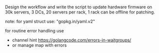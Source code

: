 Design the workflow and write the script to update hardware firmware on 30k servers,
3 DCs, 20 servers per rack, 1 rack can be offline for patching.


note:
for yaml struct use:      "gopkg.in/yaml.v2"

for routine error handling use
- channel hint https://golangcode.com/errors-in-waitgroups/
- or manage map with errors
